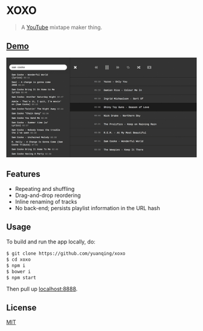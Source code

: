 # XOXO

> A [YouTube](https://youtube.com) mixtape maker thing.

## [Demo](http://goo.gl/sswJGT)

![](img/xoxo.png)

## Features

- Repeating and shuffling
- Drag-and-drop reordering
- Inline renaming of tracks
- No back-end; persists playlist information in the URL hash

## Usage

To build and run the app locally, do:

```
$ git clone https://github.com/yuanqing/xoxo
$ cd xoxo
$ npm i
$ bower i
$ npm start
```

Then pull up [localhost:8888](http://localhost:8888/).

## License

[MIT](LICENSE)
